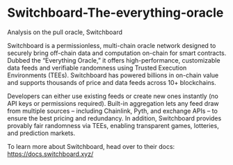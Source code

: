 # Switchboard-The-everything-oracle
Analysis on the pull oracle, Switchboard

Switchboard is a permissionless, multi-chain oracle network designed to securely bring off-chain data and computation on-chain for smart contracts. Dubbed the “Everything Oracle,” it offers high-performance, customizable data feeds and verifiable randomness using Trusted Execution Environments (TEEs). Switchboard has powered billions in on-chain value and supports thousands of price and data feeds across 10+ blockchains.

Developers can either use existing feeds or create new ones instantly (no API keys or permissions required). Built-in aggregation lets any feed draw from multiple sources – including Chainlink, Pyth, and exchange APIs – to ensure the best pricing and redundancy. In addition, Switchboard provides provably fair randomness via TEEs, enabling transparent games, lotteries, and prediction markets.

To learn more about Switchboard, head over to their docs: https://docs.switchboard.xyz/
